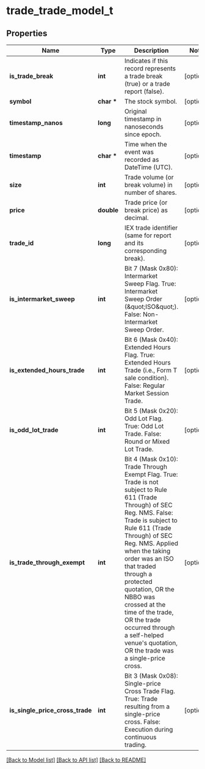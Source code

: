 # trade_trade_model_t

## Properties
Name | Type | Description | Notes
------------ | ------------- | ------------- | -------------
**is_trade_break** | **int** | Indicates if this record represents a trade break (true) or a trade report (false). | [optional] 
**symbol** | **char \*** | The stock symbol. | [optional] 
**timestamp_nanos** | **long** | Original timestamp in nanoseconds since epoch. | [optional] 
**timestamp** | **char \*** | Time when the event was recorded as DateTime (UTC). | [optional] 
**size** | **int** | Trade volume (or break volume) in number of shares. | [optional] 
**price** | **double** | Trade price (or break price) as decimal. | [optional] 
**trade_id** | **long** | IEX trade identifier (same for report and its corresponding break). | [optional] 
**is_intermarket_sweep** | **int** | Bit 7 (Mask 0x80): Intermarket Sweep Flag.  True: Intermarket Sweep Order (\&quot;ISO\&quot;).  False: Non-Intermarket Sweep Order. | [optional] 
**is_extended_hours_trade** | **int** | Bit 6 (Mask 0x40): Extended Hours Flag.  True: Extended Hours Trade (i.e., Form T sale condition).  False: Regular Market Session Trade. | [optional] 
**is_odd_lot_trade** | **int** | Bit 5 (Mask 0x20): Odd Lot Flag.  True: Odd Lot Trade.  False: Round or Mixed Lot Trade. | [optional] 
**is_trade_through_exempt** | **int** | Bit 4 (Mask 0x10): Trade Through Exempt Flag.  True: Trade is not subject to Rule 611 (Trade Through) of SEC Reg. NMS.  False: Trade is subject to Rule 611 (Trade Through) of SEC Reg. NMS.  Applied when the taking order was an ISO that traded through a protected quotation,  OR the NBBO was crossed at the time of the trade,  OR the trade occurred through a self-helped venue&#39;s quotation,  OR the trade was a single-price cross. | [optional] 
**is_single_price_cross_trade** | **int** | Bit 3 (Mask 0x08): Single-price Cross Trade Flag.  True: Trade resulting from a single-price cross.  False: Execution during continuous trading. | [optional] 

[[Back to Model list]](../README.md#documentation-for-models) [[Back to API list]](../README.md#documentation-for-api-endpoints) [[Back to README]](../README.md)


